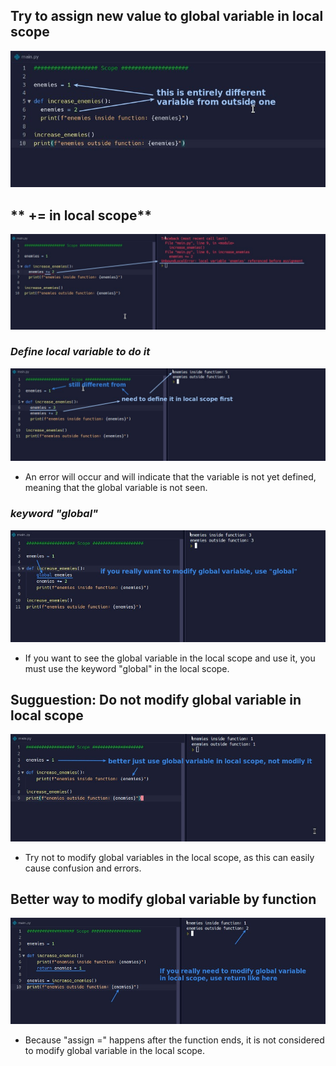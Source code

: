 ## **Try to assign new value to global variable in local scope**

![Alt same name and assign in local scope](pic/01.jpg)

## ** += in local scope**

![Alt += in local scope](pic/02.jpg)

### _Define local variable to do it_

![Alt solve error](pic/03.jpg)

- An error will occur and will indicate that the variable is not yet defined, meaning that the global variable is not seen.

### _keyword "global"_

![Alt global keyword](pic/04.jpg)

- If you want to see the global variable in the local scope and use it, you must use the keyword "global" in the local scope.

## **Sugguestion: Do not modify global variable in local scope**

![Alt better just...](pic/05.jpg)

- Try not to modify global variables in the local scope, as this can easily cause confusion and errors.

## **Better way to modify global variable by function**

![Alt operate after return](pic/06.jpg)

- Because "assign =" happens after the function ends, it is not considered to modify global variable in the local scope.
